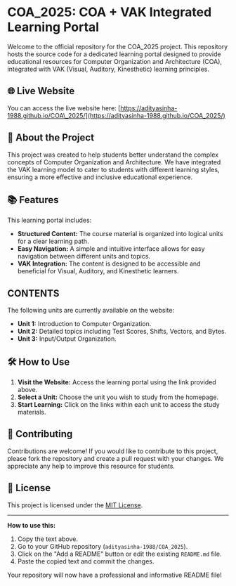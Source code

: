 # COA\_2025: COA + VAK Integrated Learning Portal

Welcome to the official repository for the COA\_2025 project. This repository hosts the source code for a dedicated learning portal designed to provide educational resources for Computer Organization and Architecture (COA), integrated with VAK (Visual, Auditory, Kinesthetic) learning principles.

## 🌐 Live Website

You can access the live website here: [https://adityasinha-1988.github.io/COA\_2025/](https://adityasinha-1988.github.io/COA_2025/)

## 🚀 About the Project

This project was created to help students better understand the complex concepts of Computer Organization and Architecture. We have integrated the VAK learning model to cater to students with different learning styles, ensuring a more effective and inclusive educational experience.

## 📚 Features

This learning portal includes:

  * **Structured Content:** The course material is organized into logical units for a clear learning path.
  * **Easy Navigation:** A simple and intuitive interface allows for easy navigation between different units and topics.
  * **VAK Integration:** The content is designed to be accessible and beneficial for Visual, Auditory, and Kinesthetic learners.

## CONTENTS

The following units are currently available on the website:

  * **Unit 1:** Introduction to Computer Organization.
  * **Unit 2:** Detailed topics including Test Scores, Shifts, Vectors, and Bytes.
  * **Unit 3:** Input/Output Organization.

## 🛠️ How to Use

1.  **Visit the Website:** Access the learning portal using the link provided above.
2.  **Select a Unit:** Choose the unit you wish to study from the homepage.
3.  **Start Learning:** Click on the links within each unit to access the study materials.

## 🤝 Contributing

Contributions are welcome\! If you would like to contribute to this project, please fork the repository and create a pull request with your changes. We appreciate any help to improve this resource for students.

## 📄 License

This project is licensed under the [MIT License](https://www.google.com/search?q=LICENSE).

-----

**How to use this:**

1.  Copy the text above.
2.  Go to your GitHub repository (`adityasinha-1988/COA_2025`).
3.  Click on the "Add a README" button or edit the existing `README.md` file.
4.  Paste the copied text and commit the changes.

Your repository will now have a professional and informative README file\!
